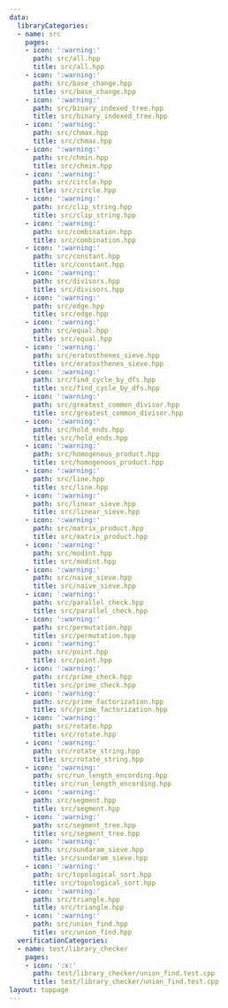 ```yaml
---
data:
  libraryCategories:
  - name: src
    pages:
    - icon: ':warning:'
      path: src/all.hpp
      title: src/all.hpp
    - icon: ':warning:'
      path: src/base_change.hpp
      title: src/base_change.hpp
    - icon: ':warning:'
      path: src/binary_indexed_tree.hpp
      title: src/binary_indexed_tree.hpp
    - icon: ':warning:'
      path: src/chmax.hpp
      title: src/chmax.hpp
    - icon: ':warning:'
      path: src/chmin.hpp
      title: src/chmin.hpp
    - icon: ':warning:'
      path: src/circle.hpp
      title: src/circle.hpp
    - icon: ':warning:'
      path: src/clip_string.hpp
      title: src/clip_string.hpp
    - icon: ':warning:'
      path: src/combination.hpp
      title: src/combination.hpp
    - icon: ':warning:'
      path: src/constant.hpp
      title: src/constant.hpp
    - icon: ':warning:'
      path: src/divisors.hpp
      title: src/divisors.hpp
    - icon: ':warning:'
      path: src/edge.hpp
      title: src/edge.hpp
    - icon: ':warning:'
      path: src/equal.hpp
      title: src/equal.hpp
    - icon: ':warning:'
      path: src/eratosthenes_sieve.hpp
      title: src/eratosthenes_sieve.hpp
    - icon: ':warning:'
      path: src/find_cycle_by_dfs.hpp
      title: src/find_cycle_by_dfs.hpp
    - icon: ':warning:'
      path: src/greatest_common_divisor.hpp
      title: src/greatest_common_divisor.hpp
    - icon: ':warning:'
      path: src/hold_ends.hpp
      title: src/hold_ends.hpp
    - icon: ':warning:'
      path: src/homogenous_product.hpp
      title: src/homogenous_product.hpp
    - icon: ':warning:'
      path: src/line.hpp
      title: src/line.hpp
    - icon: ':warning:'
      path: src/linear_sieve.hpp
      title: src/linear_sieve.hpp
    - icon: ':warning:'
      path: src/matrix_product.hpp
      title: src/matrix_product.hpp
    - icon: ':warning:'
      path: src/modint.hpp
      title: src/modint.hpp
    - icon: ':warning:'
      path: src/naive_sieve.hpp
      title: src/naive_sieve.hpp
    - icon: ':warning:'
      path: src/parallel_check.hpp
      title: src/parallel_check.hpp
    - icon: ':warning:'
      path: src/permutation.hpp
      title: src/permutation.hpp
    - icon: ':warning:'
      path: src/point.hpp
      title: src/point.hpp
    - icon: ':warning:'
      path: src/prime_check.hpp
      title: src/prime_check.hpp
    - icon: ':warning:'
      path: src/prime_factorization.hpp
      title: src/prime_factorization.hpp
    - icon: ':warning:'
      path: src/rotate.hpp
      title: src/rotate.hpp
    - icon: ':warning:'
      path: src/rotate_string.hpp
      title: src/rotate_string.hpp
    - icon: ':warning:'
      path: src/run_length_encording.hpp
      title: src/run_length_encording.hpp
    - icon: ':warning:'
      path: src/segment.hpp
      title: src/segment.hpp
    - icon: ':warning:'
      path: src/segment_tree.hpp
      title: src/segment_tree.hpp
    - icon: ':warning:'
      path: src/sundaram_sieve.hpp
      title: src/sundaram_sieve.hpp
    - icon: ':warning:'
      path: src/topological_sort.hpp
      title: src/topological_sort.hpp
    - icon: ':warning:'
      path: src/triangle.hpp
      title: src/triangle.hpp
    - icon: ':warning:'
      path: src/union_find.hpp
      title: src/union_find.hpp
  verificationCategories:
  - name: test/library_checker
    pages:
    - icon: ':x:'
      path: test/library_checker/union_find.test.cpp
      title: test/library_checker/union_find.test.cpp
layout: toppage
---
```

